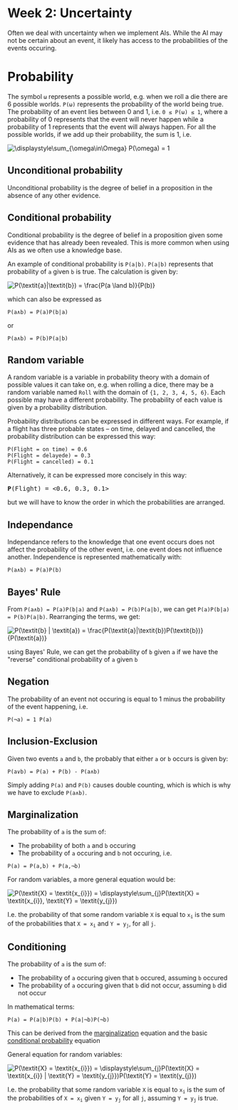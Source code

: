 # Week 2: Uncertainty

Often we deal with uncertainty when we implement AIs. While the AI may not be certain about an event, it likely has access to the probabilities of the events occuring.

# Probability

The symbol `ω` represents a possible world, e.g. when we roll a die there are 6 possible worlds. `P(ω)` represents the probability of the world being true. The probability of an event lies between 0 and 1, i.e. `0 ≤ P(ω) ≤ 1`, where a probability of 0 represents that the event will never happen while a probability of 1 represents that the event will always happen. For all the possible worlds, if we add up their probability, the sum is 1, i.e. 

![\displaystyle\sum_{\omega\in\Omega} P(\omega) = 1](https://render.githubusercontent.com/render/math?math=%5Cdisplaystyle%5Csum_%7B%5Comega%5Cin%5COmega%7D%20P(%5Comega)%20%3D%201)

## Unconditional probability

Unconditional probability is the degree of belief in a proposition in the absence of any other evidence.

## Conditional probability

Conditional probability is the degree of belief in a proposition given some evidence that has already been revealed. This is more common when using AIs as we often use a knowledge base.

An example of conditional probability is `P(a|b)`. `P(a|b)` represents that probability of `a` given `b` is true. The calculation is given by:

![P(\textit{a}|\textit{b}) = \frac{P(a \land b)}{P(b)}](https://render.githubusercontent.com/render/math?math=P(%5Ctextit%7Ba%7D%7C%5Ctextit%7Bb%7D)%20%3D%20%5Cfrac%7BP(a%20%5Cland%20b)%7D%7BP(b)%7D)

which can also be expressed as

`P(a∧b) = P(a)P(b|a)`

or

`P(a∧b) = P(b)P(a|b)`

## Random variable

A random variable is a variable in probability theory with a domain of possible values it can take on, e.g. when rolling a dice, there may be a random variable named `Roll` with the domain of `{1, 2, 3, 4, 5, 6}`. Each possible may have a different probability. The probability of each value is given by a probability distribution.

Probability distributions can be expressed in different ways. For example, if a flight has three probable states – on time, delayed and cancelled, the probability distribution can be expressed this way:

```
P(Flight = on time) = 0.6
P(Flight = delayede) = 0.3
P(Flight = cancelled) = 0.1
```

Alternatively, it can be expressed more concisely in this way:

<pre><b>P</b>(Flight) = <0.6, 0.3, 0.1></pre>

but we will have to know the order in which the probabilities are arranged.

## Independance

Independance refers to the knowledge that one event occurs does not affect the probability of the other event, i.e. one event does not influence another. Independence is represented mathematically with:

`P(a∧b) = P(a)P(b)`

## Bayes' Rule

From `P(a∧b) = P(a)P(b|a)` and `P(a∧b) = P(b)P(a|b)`, we can get `P(a)P(b|a) = P(b)P(a|b)`. Rearranging the terms, we get:

![P(\textit{b} | \textit{a}) = \frac{P(\textit{a}|\textit{b})P(\textit{b})}{P(\textit{a})}](https://render.githubusercontent.com/render/math?math=P(%5Ctextit%7Bb%7D%20%7C%20%5Ctextit%7Ba%7D)%20%3D%20%5Cfrac%7BP(%5Ctextit%7Ba%7D%7C%5Ctextit%7Bb%7D)P(%5Ctextit%7Bb%7D)%7D%7BP(%5Ctextit%7Ba%7D)%7D)

using Bayes' Rule, we can get the probability of `b` given `a` if we have the "reverse" conditional probability of `a` given `b`

## Negation

The probability of an event not occuring is equal to 1 minus the probability of the event happening, i.e.

`P(¬a) = 1 P(a)`

## Inclusion-Exclusion

Given two events `a` and `b`, the probably that either `a` or `b` occurs is given by:

`P(a∨b) = P(a) + P(b) - P(a∧b)`

Simply adding `P(a)` and `P(b)` causes double counting, which is which is why we have to exclude `P(a∧b)`.

## Marginalization

The probability of `a` is the sum of:
* The probability of both `a`  and `b` occuring
* The probability of `a` occuring and `b` not occuring, i.e.

`P(a) = P(a,b) + P(a,¬b)`

For random variables, a more general equation would be:

![P(\textit{X} = \textit{x_{i}}) = \displaystyle\sum_{j}P(\textit{X} = \textit{x_{i}}, \textit{Y} = \textit{y_{j}})](https://render.githubusercontent.com/render/math?math=P(%5Ctextit%7BX%7D%20%3D%20%5Ctextit%7Bx_%7Bi%7D%7D)%20%3D%20%5Cdisplaystyle%5Csum_%7Bj%7DP(%5Ctextit%7BX%7D%20%3D%20%5Ctextit%7Bx_%7Bi%7D%7D%2C%20%5Ctextit%7BY%7D%20%3D%20%5Ctextit%7By_%7Bj%7D%7D))

I.e. the probability of that some random variable `X` is equal to <code>x<sub>i</sub></code> is the sum of the probabilities that <code>X = x<sub>i</sub></code> and <code>Y = y<sub>j</sub></code>, for all `j`.

## Conditioning 

The probability of `a` is the sum of:
* The probability of `a` occuring given that `b` occured, assuming `b` occured
* The probability of `a` occuring given that `b` did not occur, assuming `b` did not occur

In mathematical terms:

`P(a) = P(a|b)P(b) + P(a|¬b)P(¬b)`

This can be derived from the [marginalization](#marginalization) equation and the basic [conditional probability](#conditional-probability) equation

General equation for random variables:

![P(\textit{X} = \textit{x_{i}}) = \displaystyle\sum_{j}P(\textit{X} = \textit{x_{i}} | \textit{Y} = \textit{y_{j}})P(\textit{Y} = \textit{y_{j}})](https://render.githubusercontent.com/render/math?math=P(%5Ctextit%7BX%7D%20%3D%20%5Ctextit%7Bx_%7Bi%7D%7D)%20%3D%20%5Cdisplaystyle%5Csum_%7Bj%7DP(%5Ctextit%7BX%7D%20%3D%20%5Ctextit%7Bx_%7Bi%7D%7D%20%7C%20%5Ctextit%7BY%7D%20%3D%20%5Ctextit%7By_%7Bj%7D%7D)P(%5Ctextit%7BY%7D%20%3D%20%5Ctextit%7By_%7Bj%7D%7D))

I.e. the probability that some random variable `X` is equal to <code>x<sub>i</sub></code> is the sum of the probabilities of <code>X = x<sub>i</sub></code> given <code>Y = y<sub>j</sub></code> for all `j`, assuming <code>Y = y<sub>j</sub></code> is true.

